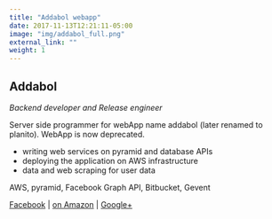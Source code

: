 ```yaml
---
title: "Addabol webapp"
date: 2017-11-13T12:21:11-05:00
image: "img/addabol_full.png"
external_link: ""
weight: 1
---
```


## Addabol
_Backend developer and Release engineer_

Server side programmer for webApp name addabol (later renamed to planito). WebApp is now deprecated.

+ writing web services on pyramid and database APIs
+ deploying the application on AWS infrastructure
+ data and web scraping for user data

AWS, pyramid, Facebook Graph API, Bitbucket, Gevent

[Facebook](https://www.facebook.com/addabol/) | [on Amazon](https://www.amazon.com/AddaBol/dp/B00K1BX8IO) | [Google+](https://plus.google.com/118081514446163970791)